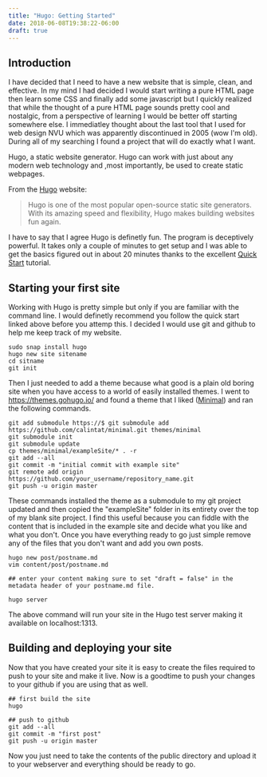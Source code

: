 ```yaml
---
title: "Hugo: Getting Started"
date: 2018-06-08T19:38:22-06:00
draft: true
---
```


## Introduction

I have decided that I need to have a new website that is simple, clean, and effective. In my mind I had decided I would start writing a pure HTML page then learn some CSS and finally add some javascript but I quickly realized that while the thought of a pure HTML page sounds pretty cool and nostalgic, from a perspective of learning I would be better off starting somewhere else. I immediatley thought about the last tool that I used for web design NVU which was apparently discontinued in 2005 (wow I'm old). During all of my searching I found a project that will do exactly what I want.

Hugo, a static website generator. Hugo can work with just about any modern web technology and ,most importantly, be used to create static webpages.

From the [Hugo](https://gohugo.io/) website:

> Hugo is one of the most popular open-source static site generators. With its amazing speed and flexibility, Hugo makes building websites fun again.

I have to say that I agree Hugo is definetly fun. The program is deceptively powerful. It takes only a couple of minutes to get setup and I was able to get the basics figured out in about 20 minutes thanks to the excellent [Quick Start](https://gohugo.io/getting-started/quick-start/) tutorial.

## Starting your first site

Working with Hugo is pretty simple but only if you are familiar with the command line. I would definetly recommend you follow the quick start linked above before you attemp this. I decided I would use git and github to help me keep track of my website. 

```
sudo snap install hugo
hugo new site sitename
cd sitname
git init
```
Then I just needed to add a theme because what good is a plain old boring site when you have access to a world of easily installed themes. I went to https://themes.gohugo.io/ and found a theme that I liked ([Minimal](https://themes.gohugo.io/minimal/)) and ran the following commands.

```
git add submodule https://$ git submodule add https://github.com/calintat/minimal.git themes/minimal
git submodule init
git submodule update
cp themes/minimal/exampleSite/* . -r
git add --all
git commit -m "initial commit with example site"
git remote add origin https://github.com/your_username/repository_name.git
git push -u origin master
```

These commands installed the theme as a submodule to my git project updated and then copied the "exampleSite" folder in its entirety over the top of my blank site project. I find this useful because you can fiddle with the content that is included in the example site and decide what you like and what you don't. Once you have everything ready to go just simple remove any of the files that you don't want and add you own posts.

```
hugo new post/postname.md
vim content/post/postname.md

## enter your content making sure to set "draft = false" in the metadata header of your postname.md file.

hugo server
```

The above command will run your site in the Hugo test server making it available on localhost:1313.

## Building and deploying your site

Now that you have created your site it is easy to create the files required to push to your site and make it live. Now is a goodtime to push your changes to your github if you are using that as well.

```
## first build the site
hugo

## push to github
git add --all
git commit -m "first post"
git push -u origin master
```

Now you just need to take the contents of the public directory and upload it to your webserver and everything should be ready to go.

